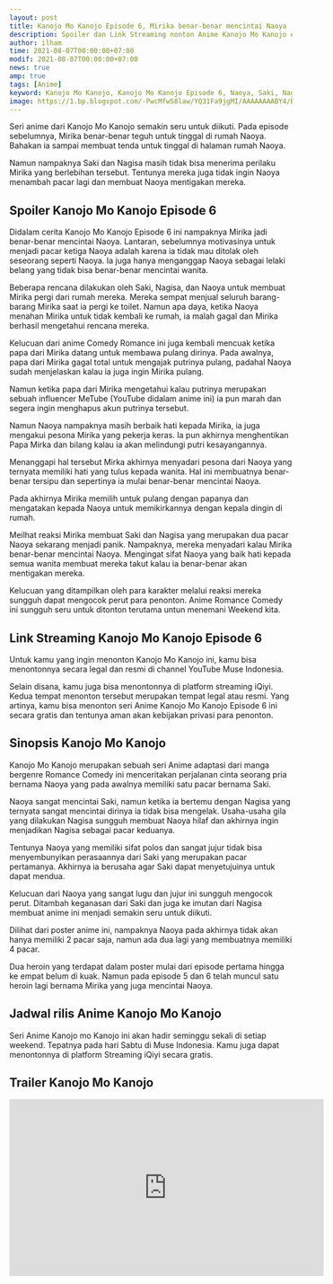 ```yaml
---
layout: post
title: Kanojo Mo Kanojo Episode 6, Mirika benar-benar mencintai Naoya
description: Spoiler dan Link Streaming nonton Anime Kanojo Mo Kanojo episode 6 Muse Indonesia. Saki dan Nagisa panik ketika tahu Mirika benar-benar mencintai Naoya.
author: ilham
time: 2021-08-07T00:00:00+07:00
modif: 2021-08-07T00:00:00+07:00
news: true
amp: true
tags: [Anime]
keyword: Kanojo Mo Kanojo, Kanojo Mo Kanojo Episode 6, Naoya, Saki, Nagisa, Mirka, iQiyi, Muse Indonesia
image: https://1.bp.blogspot.com/-PwcMfwS8law/YQ31Fa9jgMI/AAAAAAAABY4/BQEVWjszhYoBy5QvSOUwJKZWUAd2t-1OgCLcBGAsYHQ/s0/20210807_093656_0000.jpg
---
```

Seri anime dari Kanojo Mo Kanojo semakin seru untuk diikuti. Pada episode sebelumnya, Mirika benar-benar teguh untuk tinggal di rumah Naoya. Bahakan ia sampai membuat tenda untuk tinggal di halaman rumah Naoya.

Namun nampaknya Saki dan Nagisa masih tidak bisa menerima perilaku Mirika yang berlebihan tersebut. Tentunya mereka juga tidak ingin Naoya menambah pacar lagi dan membuat Naoya mentigakan mereka.

## Spoiler Kanojo Mo Kanojo Episode 6

Didalam cerita Kanojo Mo Kanojo Episode 6 ini nampaknya Mirika jadi benar-benar mencintai Naoya. Lantaran, sebelumnya motivasinya untuk menjadi pacar ketiga Naoya adalah karena ia tidak mau ditolak oleh seseorang seperti Naoya. Ia juga hanya menganggap Naoya sebagai lelaki belang yang tidak bisa benar-benar mencintai wanita.

Beberapa rencana dilakukan oleh Saki, Nagisa, dan Naoya untuk membuat Mirika pergi dari rumah mereka. Mereka sempat menjual seluruh barang-barang Mirika saat ia pergi ke toilet. Namun apa daya, ketika Naoya menahan Mirika untuk tidak kembali ke rumah, ia malah gagal dan Mirika berhasil mengetahui rencana mereka.

Kelucuan dari anime Comedy Romance ini juga kembali mencuak ketika papa dari Mirika datang untuk membawa pulang dirinya. Pada awalnya, papa dari Mirika gagal total untuk mengajak putrinya pulang, padahal Naoya sudah menjelaskan kalau ia juga ingin Mirika pulang.

Namun ketika papa dari Mirika mengetahui kalau putrinya merupakan sebuah influencer MeTube (YouTube didalam anime ini) ia pun marah dan segera ingin menghapus akun putrinya tersebut.

Namun Naoya nampaknya masih berbaik hati kepada Mirika, ia juga mengakui pesona Mirika yang pekerja keras. Ia pun akhirnya menghentikan Papa Mirka dan bilang kalau ia akan melindungi putri kesayangannya.

Menanggapi hal tersebut Mirka akhirnya menyadari pesona dari Naoya yang ternyata memiliki hati yang tulus kepada wanita. Hal ini membuatnya benar-benar tersipu dan sepertinya ia mulai benar-benar mencintai Naoya.

Pada akhirnya Mirika memilih untuk pulang dengan papanya dan mengatakan kepada Naoya untuk memikirkannya dengan kepala dingin di rumah.

Meilhat reaksi Mirika membuat Saki dan Nagisa yang merupakan dua pacar Naoya sekarang menjadi panik. Nampaknya, mereka menyadari kalau Mirika benar-benar mencintai Naoya. Mengingat sifat Naoya yang baik hati kepada semua wanita membuat mereka takut kalau ia benar-benar akan mentigakan mereka.

Kelucuan yang ditampilkan oleh para karakter melalui reaksi mereka sungguh dapat mengocok perut para penonton. Anime Romance Comedy ini sungguh seru untuk ditonton terutama untun menemani Weekend kita.

## Link Streaming Kanojo Mo Kanojo Episode 6

Untuk kamu yang ingin menonton Kanojo Mo Kanojo ini, kamu bisa menontonnya secara legal dan resmi di channel YouTube Muse Indonesia.

Selain disana, kamu juga bisa menontonnya di platform streaming iQiyi. Kedua tempat menonton tersebut merupakan tempat legal atau resmi. Yang artinya, kamu bisa menonton seri Anime Kanojo Mo Kanojo Episode 6 ini secara gratis dan tentunya aman akan kebijakan privasi para penonton.

## Sinopsis Kanojo Mo Kanojo

Kanojo Mo Kanojo merupakan sebuah seri Anime adaptasi dari manga bergenre Romance Comedy ini menceritakan perjalanan cinta seorang pria bernama Naoya yang pada awalnya memiliki satu pacar bernama Saki.

Naoya sangat mencintai Saki, namun ketika ia bertemu dengan Nagisa yang ternyata sangat mencintai dirinya ia tidak bisa mengelak. Usaha-usaha gila yang dilakukan Nagisa sungguh membuat Naoya hilaf dan akhirnya ingin menjadikan Nagisa sebagai pacar keduanya.

Tentunya Naoya yang memiliki sifat polos dan sangat jujur tidak bisa menyembunyikan perasaannya dari Saki yang merupakan pacar pertamanya. Akhirnya ia berusaha agar Saki dapat menyetujuinya untuk dapat mendua.

Kelucuan dari Naoya yang sangat lugu dan jujur ini sungguh mengocok perut. Ditambah keganasan dari Saki dan juga ke imutan dari Nagisa membuat anime ini menjadi semakin seru untuk diikuti.

Dilihat dari poster anime ini, nampaknya Naoya pada akhirnya tidak akan hanya memiliki 2 pacar saja, namun ada dua lagi yang membuatnya memiliki 4 pacar.

Dua heroin yang terdapat dalam poster mulai dari episode pertama hingga ke empat belum di kuak. Namun pada episode 5 dan 6 telah muncul satu heroin lagi bernama Mirika yang juga mencintai Naoya.

## Jadwal rilis Anime Kanojo Mo Kanojo

Seri Anime Kanojo mo Kanojo ini akan hadir seminggu sekali di setiap weekend. Tepatnya pada hari Sabtu di Muse Indonesia. Kamu juga dapat menontonnya di platform Streaming iQiyi secara gratis.

## Trailer Kanojo Mo Kanojo

<iframe width="560" height="315" src="https://www.youtube.com/embed/_0rPXrKxaHc" title="YouTube video player" frameborder="0" allow="accelerometer; autoplay; clipboard-write; encrypted-media; gyroscope; picture-in-picture" allowfullscreen></iframe>
